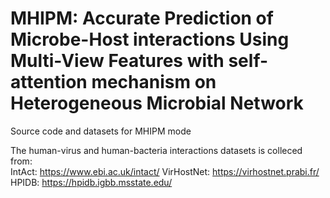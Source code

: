 # MHIPM: Accurate Prediction of Microbe-Host interactions Using Multi-View Features with self-attention mechanism on Heterogeneous Microbial Network
Source code and datasets for MHIPM mode


The human-virus and human-bacteria interactions datasets is colleced from:  
IntAct: https://www.ebi.ac.uk/intact/
VirHostNet: https://virhostnet.prabi.fr/
HPIDB: https://hpidb.igbb.msstate.edu/
